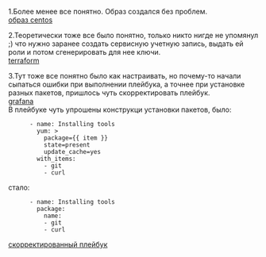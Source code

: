 1.Более менее все понятно. Образ создался без проблем.  
[образ centos](https://github.com/Serg2123/devops-netology/blob/main/pics/centos-image.png)    

2.Теоретически тоже все было понятно, только никто нигде не упомянул ;) что нужно заранее создать сервисную учетную запись, выдать ей роли и потом сгенерировать для нее ключи.  
[terraform](https://github.com/Serg2123/devops-netology/blob/main/pics/terraform.png)  

3.Тут тоже все понятно было как настраивать, но почему-то начали сыпаться ошибки при выполнении плейбука, а точнее при установке разных пакетов, пришлось чуть скорректировать плейбук.  
[grafana](https://github.com/Serg2123/devops-netology/blob/main/pics/grafana.png)  
В плейбуке чуть упрошены конструкци установки пакетов,  было:  
```
      - name: Installing tools  
        yum: >  
          package={{ item }}  
          state=present  
          update_cache=yes  
        with_items:  
          - git  
          - curl  

```
стало:  
```
      - name: Installing tools  
        package:  
          name:  
          - git  
          - curl  

```
[скорректированный плейбук](https://github.com/Serg2123/devops-netology/blob/main/pics/provision.yml)  

